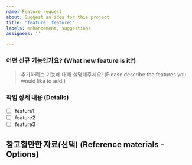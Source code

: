 ```yaml
---
name: Feature request
about: Suggest an idea for this project
title: 'feature: feature1'
labels: enhancement, suggestions
assignees: ''

---
```


### 어떤 신규 기능인가요? (What new feature is it?)

> 추가하려는 기능에 대해 설명해주세요! (Please describe the features you would like to add!)

### 작업 상세 내용 (Details)

- [ ] feature1
- [ ] feature2
- [ ] feature3

## 참고할만한 자료(선택) (Reference materials - Options)
